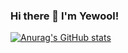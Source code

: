 ### Hi there 👋  I'm Yewool!

<!--
- 🔭 I’m currently working on ...
- 🌱 I’m currently learning ...
- 👯 I’m looking to collaborate on ...
- 🤔 I’m looking for help with ...
- 💬 Ask me about ...
- 📫 How to reach me: ...
- 😄 Pronouns: ...
- ⚡ Fun fact: ...-->

[![Anurag's GitHub stats](https://github-readme-stats.vercel.app/api?username=yewool0818)](https://github.com/anuraghazra/github-readme-stats)
